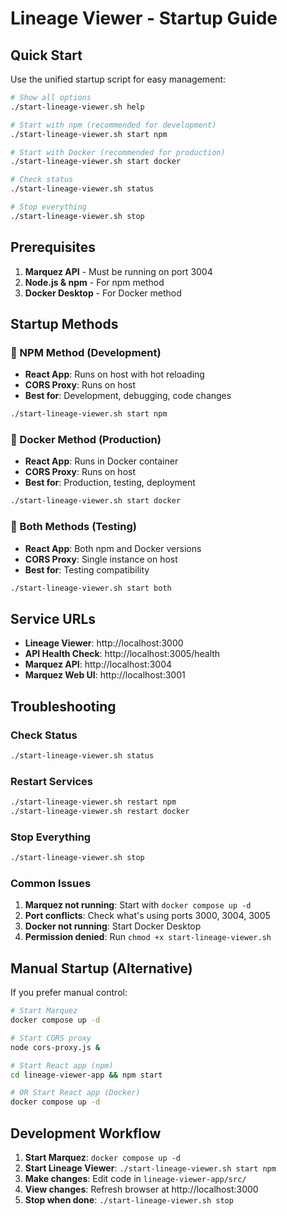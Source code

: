 # Lineage Viewer - Startup Guide

## Quick Start

Use the unified startup script for easy management:

```bash
# Show all options
./start-lineage-viewer.sh help

# Start with npm (recommended for development)
./start-lineage-viewer.sh start npm

# Start with Docker (recommended for production)
./start-lineage-viewer.sh start docker

# Check status
./start-lineage-viewer.sh status

# Stop everything
./start-lineage-viewer.sh stop
```

## Prerequisites

1. **Marquez API** - Must be running on port 3004
2. **Node.js & npm** - For npm method
3. **Docker Desktop** - For Docker method

## Startup Methods

### 🚀 NPM Method (Development)
- **React App**: Runs on host with hot reloading
- **CORS Proxy**: Runs on host
- **Best for**: Development, debugging, code changes

```bash
./start-lineage-viewer.sh start npm
```

### 🐳 Docker Method (Production)
- **React App**: Runs in Docker container
- **CORS Proxy**: Runs on host
- **Best for**: Production, testing, deployment

```bash
./start-lineage-viewer.sh start docker
```

### 🔄 Both Methods (Testing)
- **React App**: Both npm and Docker versions
- **CORS Proxy**: Single instance on host
- **Best for**: Testing compatibility

```bash
./start-lineage-viewer.sh start both
```

## Service URLs

- **Lineage Viewer**: http://localhost:3000
- **API Health Check**: http://localhost:3005/health
- **Marquez API**: http://localhost:3004
- **Marquez Web UI**: http://localhost:3001

## Troubleshooting

### Check Status
```bash
./start-lineage-viewer.sh status
```

### Restart Services
```bash
./start-lineage-viewer.sh restart npm
./start-lineage-viewer.sh restart docker
```

### Stop Everything
```bash
./start-lineage-viewer.sh stop
```

### Common Issues

1. **Marquez not running**: Start with `docker compose up -d`
2. **Port conflicts**: Check what's using ports 3000, 3004, 3005
3. **Docker not running**: Start Docker Desktop
4. **Permission denied**: Run `chmod +x start-lineage-viewer.sh`

## Manual Startup (Alternative)

If you prefer manual control:

```bash
# Start Marquez
docker compose up -d

# Start CORS proxy
node cors-proxy.js &

# Start React app (npm)
cd lineage-viewer-app && npm start

# OR Start React app (Docker)
docker compose up -d
```

## Development Workflow

1. **Start Marquez**: `docker compose up -d`
2. **Start Lineage Viewer**: `./start-lineage-viewer.sh start npm`
3. **Make changes**: Edit code in `lineage-viewer-app/src/`
4. **View changes**: Refresh browser at http://localhost:3000
5. **Stop when done**: `./start-lineage-viewer.sh stop`

